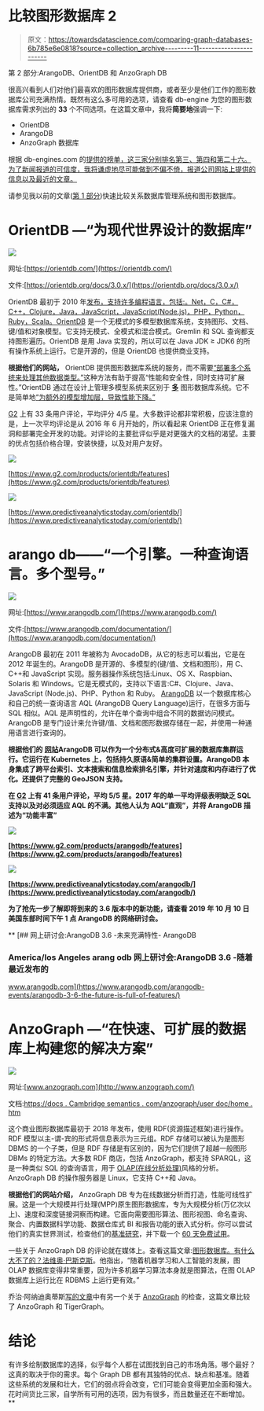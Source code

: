 # 比较图形数据库 2

> 原文：<https://towardsdatascience.com/comparing-graph-databases-6b785e6e0818?source=collection_archive---------11----------------------->

第 2 部分:ArangoDB、OrientDB 和 AnzoGraph DB

很高兴看到人们对他们最喜欢的图形数据库提供商，或者至少是他们工作的图形数据库公司充满热情。既然有这么多可用的选项，请查看 db-engine 为您的图形数据库需求列出的 **33** 个不同选项。在这篇文章中，我将**简要地**强调一下:

*   OrientDB
*   ArangoDB
*   AnzoGraph 数据库

根据 db-engines.com 的[提供的榜单，这三家分别排名第三、第四和第二十六。为了新闻报道的可信度，我将谦虚地尽可能做到不偏不倚，报道公司网站上提供的信息以及最近的文章。](https://db-engines.com/en/)

请参见我以前的文章([第 1 部分](/comparing-graph-databases-5475bdb2e65f))快速比较关系数据库管理系统和图形数据库。

# **OrientDB —“为现代世界设计的数据库”**

![](img/f7a6670e0dd3de42f62b6a567a119bc3.png)

网址:[https://orientdb.com/](https://orientdb.com/)

文件:[https://orientdb.org/docs/3.0.x/](https://orientdb.org/docs/3.0.x/)

OrientDB 最初于 2010 年[发布，支持许多编程语言，包括:。Net，C，C#，C++，Clojure，Java，JavaScript，JavaScript(Node.js)，PHP，Python，Ruby，Scala。OrientDB](https://db-engines.com/en/system/OrientDB) 是一个无模式的多模型数据库系统，支持图形、文档、键/值和对象模型。它支持无模式、全模式和混合模式。Gremlin 和 SQL 查询都支持图形遍历。OrientDB 是用 Java 实现的，所以可以在 Java JDK ≥ JDK6 的所有操作系统上运行。它是开源的，但是 OrientDB 也提供商业支持。

**根据他们的网站，** OrientDB 提供图形数据库系统的服务，而不需要[“部署多个系统来处理其他数据类型。”](https://orientdb.com/why-orientdb/)这种方法有助于提高“性能和安全性，同时支持可扩展性。”OrientDB 通过在设计上管理多模型系统来区别于 [**多**](https://db-engines.com/en/ranking/graph+dbms) 图形数据库系统。它不是简单地[“为额外的模型增加层，导致性能下降。”](https://orientdb.com/orientdb-vs-neo4j/)

[G2](https://www.g2.com/products/orientdb/reviews?utf8=%E2%9C%93&filters%5Bcomment_answer_values%5D=&order=most_recent) 上有 33 条用户评论，平均评分 4/5 星。大多数评论都非常积极，应该注意的是，上一次平均评论是从 2016 年 6 月开始的，所以看起来 OrientDB 正在修复漏洞和部署完全开发的功能。对评论的主要批评似乎是对更强大的文档的渴望。主要的优点包括价格合理，安装快捷，以及对用户友好。

![](img/8123873d5b006fa92191eb628d7c8df9.png)

[https://www.g2.com/products/orientdb/features](https://www.g2.com/products/orientdb/features)

![](img/745a6443d397374d7dba8023305aaf45.png)

[https://www.predictiveanalyticstoday.com/orientdb/](https://www.predictiveanalyticstoday.com/orientdb/)

# arango db——“一个引擎。一种查询语言。多个型号。”

![](img/d415ce920569bc3886e25566a54656aa.png)

网址:[https://www.arangodb.com/](https://www.arangodb.com/)

文件:[https://www.arangodb.com/documentation/](https://www.arangodb.com/documentation/)

ArangoDB 最初在 2011 年被称为 AvocadoDB，从它的标志可以看出，它是在 2012 年诞生的。ArangoDB 是开源的、多模型的(键/值、文档和图形)，用 C、C++和 JavaScript 实现。服务器操作系统包括:Linux、OS X、Raspbian、Solaris 和 Windows。它是无模式的，支持以下语言:C#、Clojure、Java、JavaScript (Node.js)、PHP、Python 和 Ruby。 [ArangoDB](https://en.wikipedia.org/wiki/ArangoDB) 以一个数据库核心和自己的统一查询语言 AQL (ArangoDB Query Language)运行，在很多方面与 SQL 相似。AQL 是声明性的，允许在单个查询中组合不同的数据访问模式。ArangoDB 是专门设计来允许键/值、文档和图形数据存储在一起，并使用一种通用语言进行查询的。

**根据他们的** [**网站**](https://www.arangodb.com/why-arangodb/)**ArangoDB 可以作为一个分布式&高度可扩展的数据库集群运行。它运行在 Kubernetes 上，包括持久原语&简单的集群设置。ArangoDB 本身集成了跨平台索引、文本搜索和信息检索排名引擎，并针对速度和内存进行了优化。还提供了完整的 GeoJSON 支持。**

**在 [G2](https://www.g2.com/products/arangodb/reviews?utf8=%E2%9C%93&filters%5Bcomment_answer_values%5D=&order=most_recent) 上有 41 条用户评论，平均 5/5 星。2017 年的单一平均评级表明缺乏 SQL 支持以及对必须适应 AQL 的不满。其他人认为 AQL“直观”，并将 ArangoDB 描述为“功能丰富”**

**![](img/a678dd8ad2c38f230a1f3d9c47b36b52.png)**

**[https://www.g2.com/products/arangodb/features](https://www.g2.com/products/arangodb/features)**

**![](img/bacd065353e287df4a7c86d486e29473.png)**

**[https://www.predictiveanalyticstoday.com/arangodb/](https://www.predictiveanalyticstoday.com/arangodb/)**

**为了抢先一步了解即将到来的 3.6 版本中的新功能，请查看 2019 年 10 月 10 日美国东部时间下午 1 点 ArangoDB 的网络研讨会。**

**[](https://www.arangodb.com/arangodb-events/arangodb-3-6-the-future-is-full-of-features/) [## 网上研讨会:ArangoDB 3.6 -未来充满特性- ArangoDB

### America/los Angeles arang odb 网上研讨会:ArangoDB 3.6 ⁠-随着最近发布的

www.arangodb.com](https://www.arangodb.com/arangodb-events/arangodb-3-6-the-future-is-full-of-features/) 

# **AnzoGraph —“在快速、可扩展的数据库上构建您的解决方案”**

![](img/c33846ae9b56b718b8617abe3a140626.png)

网址:[www.anzograph.com](http://www.anzograph.com/)

文档:[https://docs . Cambridge semantics . com/anzograph/user doc/home . htm](https://docs.cambridgesemantics.com/anzograph/userdoc/home.htm)

这个商业图形数据库最初于 2018 年发布，使用 RDF(资源描述框架)进行操作。RDF 模型以主-谓-宾的形式将信息表示为三元组。RDF 存储可以被认为是图形 DBMS 的一个子类，但是 RDF 存储是有区别的，因为它们提供了超越一般图形 DBMs 的特定方法。大多数 RDF 商店，包括 AnzoGraph，都支持 SPARQL，这是一种类似 SQL 的查询语言，用于 [OLAP(在线分析处理)](https://en.wikipedia.org/wiki/Online_analytical_processing)风格的分析。AnzoGraph DB 的操作服务器是 Linux，它支持 C++和 Java。

**根据他们的网站介绍，** AnzoGraph DB 专为在线数据分析而打造，性能可线性扩展。这是一个大规模并行处理(MPP)原生图形数据库，专为大规模分析(万亿次以上)、速度和深度链接洞察而构建。它面向需要图形算法、图形视图、命名查询、聚合、内置数据科学功能、数据仓库式 BI 和报告功能的嵌入式分析。你可以尝试他们的真实世界测试，检查他们的[基准研究](https://info.cambridgesemantics.com/cambridge-semantics-shatters-previous-record-of-loading-and-querying-trillion-triples-by-100x)，并下载一个 [60 天免费试用](https://info.cambridgesemantics.com/anzograph/download)。

一些关于 AnzoGraph DB 的评论就在媒体上。查看这篇文章:[图形数据库。有什么大不了的？法维奥·巴斯克斯](/graph-databases-whats-the-big-deal-ec310b1bc0ed)。他指出，“随着机器学习和人工智能的发展，图 OLAP 数据库变得非常重要，因为许多机器学习算法本身就是图算法，在图 OLAP 数据库上运行比在 RDBMS 上运行更有效。”

乔治·阿纳迪奥蒂斯[写的文章](https://www.zdnet.com/meet-the-team/us/george-anadiotis/)中有另一个关于 [AnzoGraph](https://www.zdnet.com/article/back-to-the-future-does-graph-database-success-hang-on-query-language/) 的检查，这篇文章比较了 AnzoGraph 和 TigerGraph。

# **结论**

有许多绘制数据库的选择，似乎每个人都在试图找到自己的市场角落。哪个最好？这真的取决于你的需求。每个 Graph DB 都有其独特的优点、缺点和基准。随着这些系统的发展和壮大，它们的弱点将会改变，它们可能会变得更加全面和强大。花时间货比三家，自学所有可用的选项，因为有很多，而且数量还在不断增加。**